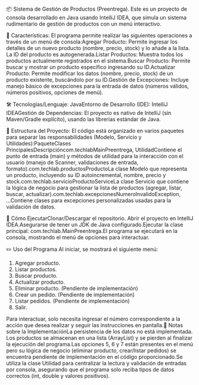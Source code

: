 📦 Sistema de Gestión de Productos (Preentrega). Este es un proyecto de consola desarrollado en Java usando IntelliJ IDEA, que simula un sistema rudimentario de gestión de productos con un menú interactivo.

🎯 Características: El programa permite realizar las siguientes operaciones a través de un menú de consola:Agregar Producto: Permite ingresar los detalles de un nuevo producto (nombre, precio, stock) y lo añade a la lista. La ID del producto es autogenerada.Listar Productos: Muestra todos los productos actualmente registrados en el sistema.Buscar Producto: Permite buscar y mostrar un producto específico ingresando su ID.Actualizar Producto: Permite modificar los datos (nombre, precio, stock) de un producto existente, buscándolo por su ID.Gestión de Excepciones: Incluye manejo básico de excepciones para la entrada de datos (números válidos, números positivos, opciones de menú).

🛠️ Tecnologías/Lenguaje: JavaEntorno de Desarrollo (IDE): IntelliJ IDEAGestión de Dependencias: El proyecto es nativo de IntelliJ (sin Maven/Gradle explícito), usando las librerías estándar de Java.

📁 Estructura del Proyecto: El código está organizado en varios paquetes para separar las responsabilidades (Modelo, Servicio y Utilidades):PaqueteClases PrincipalesDescripcióncom.techlabMainPreentrega, UtilidadContiene el punto de entrada (main) y métodos de utilidad para la interacción con el usuario (manejo de Scanner, validaciones de entrada, formato).com.techlab.productosProductoLa clase Modelo que representa un producto, incluyendo su ID autoincremental, nombre, precio y stock.com.techlab.servicioProductoServiceLa clase Servicio que contiene la lógica de negocio para gestionar la lista de productos (agregar, listar, buscar, actualizar).com.techlab.excepcionesNumeroInvalidoException, ...Contiene clases para excepciones personalizadas usadas para la validación de datos.

🚀 Cómo EjecutarClonar/Descargar el repositorio. Abrir el proyecto en IntelliJ IDEA.Asegurarse de tener un JDK de Java configurado.Ejecutar la clase principal: com.techlab.MainPreentrega.El programa se ejecutará en la consola, mostrando el menú de opciones para interactuar.

✏️ Uso del Programa Al iniciar, se mostrará el siguiente menú:
1) Agregar producto.
2) Listar productos.
3) Buscar producto.
4) Actualizar producto.
5) Eliminar producto. (Pendiente de implementación)
6) Crear un pedido. (Pendiente de implementación)
7) Listar pedidos. (Pendiente de implementación)
8) Salir.

Para interactuar, solo necesita ingresar el número correspondiente a la acción que desea realizar y seguir las instrucciones en pantalla.📝 Notas sobre la ImplementaciónLa persistencia de los datos no está implementada. Los productos se almacenan en una lista (ArrayList) y se pierden al finalizar la ejecución del programa.Las opciones 5, 6 y 7 están presentes en el menú pero su lógica de negocio (eliminar producto, crear/listar pedidos) se encuentra pendiente de implementación en el código proporcionado.Se utiliza la clase Utilidad para centralizar la lectura y validación de entradas por consola, asegurando que el programa solo reciba tipos de datos correctos (int, double y valores positivos).
